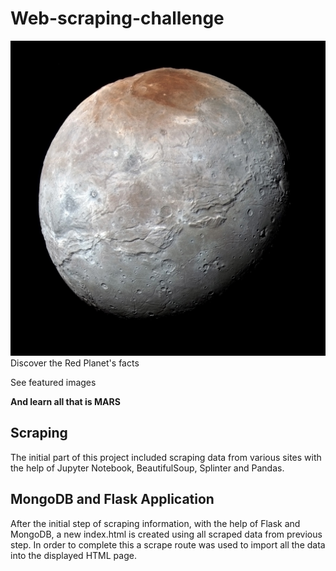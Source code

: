 

# Web-scraping-challenge #

![Mars Photo](https://github.com/Cosette3737/Web-scraping-challenge/blob/main/Mission_to_Mars/mars_photo.jpg?raw=true)
Discover the Red Planet's facts 

See featured images

**And learn all that is MARS**


## Scraping ##
The initial part of this project included scraping data from various sites with the help of Jupyter Notebook, BeautifulSoup, Splinter and Pandas.


## MongoDB and Flask Application ##
After the initial step of scraping information, with the help of Flask and MongoDB, a new index.html is created using all scraped data from previous step. In order to complete this a scrape route was used to import all the data into the displayed HTML page. 

